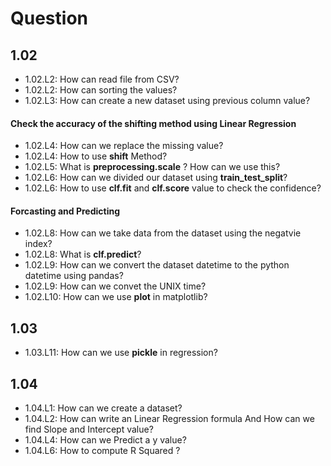 # Question

## 1.02
-   1.02.L2: How can read file from CSV?
-   1.02.L2: How can sorting the values?
-   1.02.L3: How can create a new dataset using previous column value?

#### Check the accuracy of the shifting method using Linear Regression
-   1.02.L4: How can we replace the missing value? 
-   1.02.L4: How to use **shift** Method?
-   1.02.L5: What is **preprocessing.scale** ? How can we use this?
-   1.02.L6: How can we divided our dataset using **train_test_split**? 
-   1.02.L6: How to use **clf.fit** and **clf.score** value to check the confidence?

#### Forcasting and Predicting
-   1.02.L8: How can we take data from the dataset using the negatvie index?
-   1.02.L8: What is **clf.predict**?
-   1.02.L9: How can we convert the dataset datetime to the python datetime using pandas?
-   1.02.L9: How can we convet the UNIX time?
-   1.02.L10: How can we use **plot** in matplotlib?

## 1.03
-   1.03.L11: How can we use **pickle** in regression?

## 1.04
-   1.04.L1: How can we create a dataset? 
-   1.04.L2: How can write an Linear Regression formula And How can we find Slope and Intercept value?
-   1.04.L4: How can we Predict a y value?
-   1.04.L6: How to compute R Squared ?
